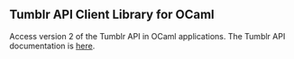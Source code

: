 ## Tumblr API Client Library for OCaml

Access version 2 of the Tumblr API in OCaml applications.  The Tumblr API
documentation is [here](http://www.tumblr.com/docs/en/api/v2).